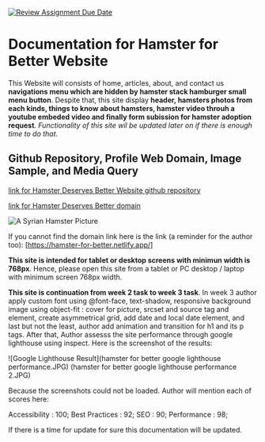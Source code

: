 [![Review Assignment Due Date](https://classroom.github.com/assets/deadline-readme-button-24ddc0f5d75046c5622901739e7c5dd533143b0c8e959d652212380cedb1ea36.svg)](https://classroom.github.com/a/nVsM4ivD)

# Documentation for Hamster for Better Website

This Website will consists of home, articles, about, and contact us **navigations menu which are hidden by hamster stack hamburger small menu button**. Despite that, this site display **header, hamsters photos from each kinds, things to know about hamsters, hamster video throuh a youtube embeded video and finally form subission for hamster adoption request**. _Functionality of this site wil be updated later on if there is enough time to do that_.

## Github Repository, Profile Web Domain, Image Sample, and Media Query
[link for Hamster Deserves Better Website github repository](https://github.com/RevoU-FSSE-2/week-2-andalanaldi.git)

[link for Hamster Deserves Better domain](https://hamster-deserves-better.netlify.app/)

![A Syrian Hamster Picture](https://i.ebayimg.com/00/s/NzY1WDkxNQ==/z/dHgAAOSwvqFcsmaK/$_86.JPG)

If you cannot find the domain link here is the link (a reminder for the author too):
[https://hamster-for-better.netlify.app/]

**This site is intended for tablet or desktop screens with minimun width is 768px**. Hence, please open this site from a tablet or PC desktop / laptop with minimum screen 768px width. 

**This site is continuation from week 2 task to week 3 task**. In week 3 author apply custom font using @font-face, text-shadow, responsive background image using object-fit : cover for picture, srcset and source tag and element, create asymmetrical grid, add date and local date element, and last but not the least, author add animation and transition for h1 and its p tags. After that, Author assesss the site performance through google lighthouse using inspect. Here is the screenshot of the results:

![Google Lighthouse Result](hamster for better google lighthouse performance.JPG)
(hamster for better google lighthouse performance 2.JPG)

Because the screenshots could not be loaded. Author will mention each of scores here:

Accessibility : 100;
Best Practices : 92;
SEO : 90;
Performance : 98;



If there is a time for update for sure this documentation will be updated.

